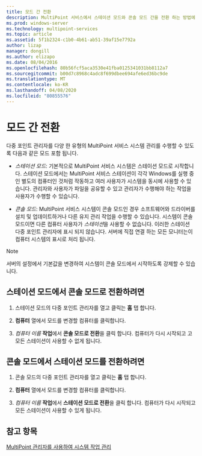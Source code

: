 ```yaml
---
title: 모드 간 전환
description: MultiPoint 서비스에서 스테이션 모드와 콘솔 모드 간을 전환 하는 방법에 대해 알아봅니다.
ms.prod: windows-server
ms.technology: multipoint-services
ms.topic: article
ms.assetid: 5f1b2324-c1b0-4b61-ab51-39af15e7792a
author: lizap
manager: dongill
ms.author: elizapo
ms.date: 08/04/2016
ms.openlocfilehash: 80b56fcf5aca3530e41fba0125341031bb8112a7
ms.sourcegitcommit: b00d7c8968c4adc8f699dbee694afe6ed36bc9de
ms.translationtype: MT
ms.contentlocale: ko-KR
ms.lasthandoff: 04/08/2020
ms.locfileid: "80855576"
---
```

# <a name="switch-between-modes"></a>모드 간 전환
다중 포인트 관리자를 다양 한 유형의 MultiPoint 서비스 시스템 관리를 수행할 수 있도록 다음과 같은 모드 포함 됩니다.  
  
-   *스테이션 모드*: 기본적으로 MultiPoint 서비스 시스템은 스테이션 모드로 시작합니다. 스테이션 모드에서는 MultiPoint 서비스 스테이션이 각각 Windows를 실행 중인 별도의 컴퓨터인 것처럼 작동하고 여러 사용자가 시스템을 동시에 사용할 수 있습니다. 관리자와 사용자가 파일을 공유할 수 있고 관리자가 수행해야 하는 작업을 사용자가 수행할 수 있습니다.  
  
-   *콘솔 모드*: MultiPoint 서비스 시스템이 콘솔 모드인 경우 소프트웨어와 드라이버를 설치 및 업데이트하거나 다른 유지 관리 작업을 수행할 수 있습니다. 시스템이 콘솔 모드이면 다른 컴퓨터 사용자가 *스테이션*을 사용할 수 없습니다. 이러한 스테이션 다중 포인트 관리자에 표시 되지 않습니다. 서버에 직접 연결 하는 모든 모니터는이 컴퓨터 시스템의 표시로 처리 됩니다.   
  
> [!NOTE]
> 서버의 설정에서 기본값을 변경하여 시스템이 콘솔 모드에서 시작하도록 강제할 수 있습니다.  
> ## <a name="to-switch-from-station-mode-to-console-mode"></a>스테이션 모드에서 콘솔 모드로 전환하려면  
  
1.  스테이션 모드의 다중 포인트 관리자를 열고 클릭는 **홈** 탭 합니다.  
  
2.  **컴퓨터** 열에서 모드를 변경할 컴퓨터를 클릭합니다.  
  
3.  *컴퓨터 이름* **작업**에서 **콘솔 모드로 전환**을 클릭 합니다. 컴퓨터가 다시 시작되고 고 모든 스테이션이 사용할 수 없게 됩니다.  
  
## <a name="to-switch-from-console-mode-to-station-mode"></a>콘솔 모드에서 스테이션 모드를 전환하려면  
  
1.  콘솔 모드의 다중 포인트 관리자를 열고 클릭는 **홈** 탭 합니다.  
  
2.  **컴퓨터** 열에서 모드를 변경할 컴퓨터를 클릭합니다.  
  
3.  *컴퓨터 이름* **작업**에서 **스테이션 모드로 전환**을 클릭 합니다. 컴퓨터가 다시 시작되고 모든 스테이션이 사용할 수 있게 됩니다.  
  
## <a name="see-also"></a>참고 항목  
[MultiPoint 관리자를 사용하여 시스템 작업 관리](Manage-System-Tasks-Using-MultiPoint-Manager.md)